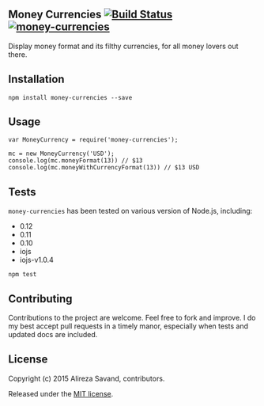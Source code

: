 ## Money Currencies [![Build Status](http://img.shields.io/travis/Alir3z4/node-money-currencies.svg)](https://travis-ci.org/Alir3z4/node-money-currencies) [![money-currencies](https://img.shields.io/npm/v/money-currencies.svg)](https://www.npmjs.org/package/money-currencies)


Display money format and its filthy currencies, for all money lovers out there.


## Installation

```
npm install money-currencies --save
```

## Usage

```
var MoneyCurrency = require('money-currencies');

mc = new MoneyCurrency('USD');
console.log(mc.moneyFormat(13)) // $13
console.log(mc.moneyWithCurrencyFormat(13)) // $13 USD
```

## Tests

`money-currencies` has been tested on various version of Node.js, including:

- 0.12
- 0.11
- 0.10
- iojs
- iojs-v1.0.4

```
npm test
```


## Contributing

Contributions to the project are welcome. Feel free to fork and improve.
I do my best accept pull requests in a timely manor,
especially when tests and updated docs are included.

## License

Copyright (c) 2015 Alireza Savand, contributors.

Released under the [MIT license](https://tldrlegal.com/license/mit-license).
